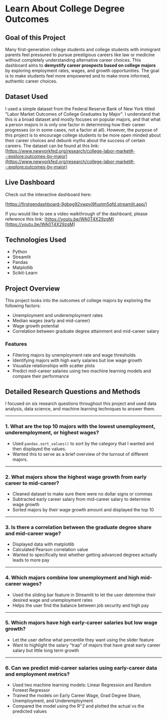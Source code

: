 # Learn About College Degree Outcomes

## Goal of this Project

Many first-generation college students and college students with immigrant parents feel pressured to pursue prestigious careers like law or medicine without completely understanding alternative career choices. This dashboard aims to **demystify career prospects based on college majors** by exploring employment rates, wages, and growth opportunities. The goal is to make students feel more empowered and to make more informed, authentic career choices.

## Dataset Used

I used a simple dataset from the Federal Reserve Bank of New York titled "Labor Market Outcomes of College Graduates by Major". I understand that this is a broad dataset and mostly focuses on popular majors, and that what a person majors in is only one factor in determining how their career progresses (or in some cases, not a factor at all). However, the purpose of this project is to encourage college students to be more open minded about their career choices and debunk myths about the success of certain careers. The dataset can be found at this link: [https://www.newyorkfed.org/research/college-labor-market#--:explore:outcomes-by-major](https://www.newyorkfed.org/research/college-labor-market#--:explore:outcomes-by-major)

## Live Dashboard

Check out the interactive dashboard here:

[https://firstgendashboard-9gbpg92vwpvi9fuxtm5qfd.streamlit.app/]

If you would like to see a video walkthrough of the dashboard, please reference this link: (https://youtu.be/WA0T4X29zgM)[https://youtu.be/WA0T4X29zgM]
## Technologies Used

- Python
- Streamlit
- Pandas
- Matplotlib
- Scikit-Learn

## Project Overview

This project looks into the outcomes of college majors by exploring the following factors:
- Unemployment and underemployment rates
- Median wages (early and mid-career)
- Wage growth potential
- Correlation between graduate degree attainment and mid-career salary

### Features

- Filtering majors by unemployment rate and wage thresholds
- Identifying majors with high early salaries but low wage growth
- Visualize relationships with scatter plots
- Predict mid-career salaries using two machine learning models and compare their performance

## Detailed Research Questions and Methods

I focused on six research questions throughout this project and used data analysis, data science, and machine learning techniques to answer them.

---
### 1. What are the top 10 majors with the lowest unemployment, underemployment, or highest wages?
- Used `pandas.sort_values()` to sort by the category that I wanted and then displayed the values.
- Wanted this to serve as a brief overview of the turnout of different majors.
---
### 2. What majors show the highest wage growth from early career to mid-career?
- Cleaned dataset to make sure there were no dollar signs or commas
- Subtracted early career salary from mid-career salary to determine wage growth
- Sorted majors by their wage growth amount and displayed the top 10
---
### 3. Is there a correlation between the graduate degree share and mid-career wage?
- Displayed data with matplotlib
- Calculated Pearson correlation value
- Wanted to specifically test whether getting advanced degrees actually leads to more pay
---
### 4. Which majors combine low unemployment and high mid-career wages?
- Used the sliding bar feature in Streamlit to let the user determine their desired wage and unemployment rates
- Helps the user find the balance between job security and high pay
---
### 5. Which majors have high early-career salaries but low wage growth?
- Let the user define what percentile they want using the slider feature
- Want to highlight the salary "trap" of majors that have great early career salary but little long term growth
---
### 6. Can we predict mid-career salaries using early-career data and employment metrics?
- Used two machine learning models: Linear Regression and Random Foreest Regressor
- Trained the models on Early Career Wage, Grad Degree Share, Unemployment, and Underemployment
- Compared the model using the R^2 and plotted the actual vs the predicted values


